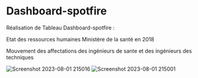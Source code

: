 # Dashboard-spotfire
Réalisation de Tableau Dashboard-spotfire :

Etat des ressources humaines Ministère de la santé en 2018

Mouvement des affectations des ingénieurs de sante et des ingénieurs des techniques



![Screenshot 2023-08-01 215016](https://github.com/appistore/Dashboard-spotfire/assets/108524748/df7caeed-0dbf-490d-b5f3-99c70e3c77b6)
![Screenshot 2023-08-01 215001](https://github.com/appistore/Dashboard-spotfire/assets/108524748/5122bc25-cc7a-463f-a387-eef555404ae7)
